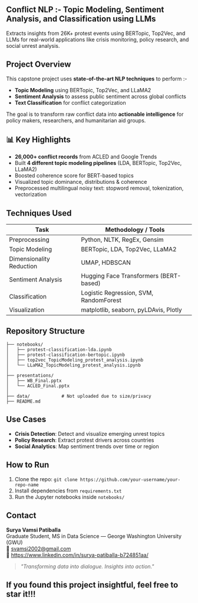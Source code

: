 ## Conflict NLP :- Topic Modeling, Sentiment Analysis, and Classification using LLMs

Extracts insights from 26K+ protest events using BERTopic, Top2Vec, and LLMs for real-world applications like crisis monitoring, policy research, and social unrest analysis.


## Project Overview

This capstone project uses **state-of-the-art NLP techniques** to perform :-

- **Topic Modeling** using BERTopic, Top2Vec, and LLaMA2
- **Sentiment Analysis** to assess public sentiment across global conflicts
- **Text Classification** for conflict categorization

The goal is to transform raw conflict data into **actionable intelligence** for policy makers, researchers, and humanitarian aid groups.


## 📊 Key Highlights

- **26,000+ conflict records** from ACLED and Google Trends
- Built **4 different topic modeling pipelines** (LDA, BERTopic, Top2Vec, LLaMA2)
- Boosted coherence score for BERT-based topics
- Visualized topic dominance, distributions & coherence
- Preprocessed multilingual noisy text: stopword removal, tokenization, vectorization


## Techniques Used

| Task                  | Methodology / Tools                      |
|-----------------------|------------------------------------------|
| Preprocessing         | Python, NLTK, RegEx, Gensim              |
| Topic Modeling        | BERTopic, LDA, Top2Vec, LLaMA2           |
| Dimensionality Reduction | UMAP, HDBSCAN                         |
| Sentiment Analysis    | Hugging Face Transformers (BERT-based)   |
| Classification        | Logistic Regression, SVM, RandomForest   |
| Visualization         | matplotlib, seaborn, pyLDAvis, Plotly    |


## Repository Structure

```
├── notebooks/
│   ├── protest-classification-lda.ipynb
│   ├── protest-classification-bertopic.ipynb
│   ├── top2vec_TopicModeling_protest_analysis.ipynb
│   └── LLaMA2_TopicModeling_protest_analysis.ipynb
│
├── presentations/
│   ├── WB_Final.pptx
│   └── ACLED_Final.pptx
│
├── data/            # Not uploaded due to size/privacy
├── README.md
```


## Use Cases

- **Crisis Detection**: Detect and visualize emerging unrest topics
- **Policy Research**: Extract protest drivers across countries
- **Social Analytics**: Map sentiment trends over time or region


## How to Run

1. Clone the repo: `git clone https://github.com/your-username/your-repo-name`
2. Install dependencies from `requirements.txt`
3. Run the Jupyter notebooks inside `notebooks/`


## Contact

**Surya Vamsi Patiballa**  
Graduate Student, MS in Data Science — George Washington University (GWU)  
📧 svamsi2002@gmail.com  
🔗 https://www.linkedin.com/in/surya-patiballa-b724851aa/


> _"Transforming data into dialogue. Insights into action."_


## If you found this project insightful, feel free to star it!!!
